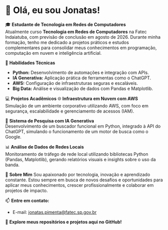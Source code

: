 # 👋 Olá, eu sou Jonatas!

🎓 **Estudante de Tecnologia em Redes de Computadores**  
Atualmente curso **Tecnologia em Redes de Computadores** na Fatec Indaiatuba, com previsão de conclusão em agosto de 2026. Durante minha formação, tenho me dedicado a projetos práticos e estudos complementares para consolidar meus conhecimentos em programação, computação em nuvem e inteligência artificial.  



 🚀 **Habilidades Técnicas**
- **Python:** Desenvolvimento de automações e integração com APIs.  
- **IA Generativa:** Aplicação prática de ferramentas como o ChatGPT.  
- **AWS:** Configuração de infraestruturas seguras e escaláveis.  
- **Big Data:** Análise e visualização de dados com Pandas e Matplotlib.  



💻 **Projetos Acadêmicos**
 🌐 **Infraestrutura em Nuvem com AWS**  
Simulação de um ambiente corporativo utilizando AWS, com foco em segurança, escalabilidade e gerenciamento de acessos (IAM).  

 🤖 **Sistema de Pesquisa com IA Generativa**  
Desenvolvimento de um buscador funcional em Python, integrado à API do ChatGPT, simulando o funcionamento de um motor de busca como o Google.  

  📊 **Análise de Dados de Redes Locais**  
Monitoramento de tráfego de rede local utilizando bibliotecas Python (Pandas, Matplotlib), gerando relatórios visuais e insights sobre o uso da banda.  



🌟 **Sobre Mim**
Sou apaixonado por tecnologia, inovação e aprendizado constante. Estou sempre em busca de novos desafios e oportunidades para aplicar meus conhecimentos, crescer profissionalmente e colaborar em projetos de impacto.  

📫 **Entre em contato:**  
- E-mail: jonatas.pimenta@fatec.sp.gov.br  


📂 **Explore meus repositórios e projetos aqui no GitHub!**
